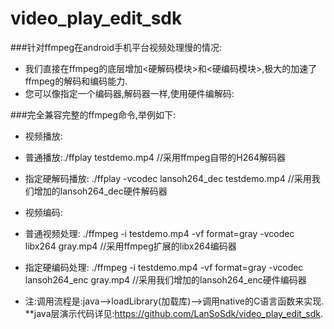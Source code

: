 # video_play_edit_sdk

###针对ffmpeg在android手机平台视频处理慢的情况:	
* 我们直接在ffmpeg的底层增加<硬解码模块>和<硬编码模块>,极大的加速了ffmpeg的解码和编码能力.
* 您可以像指定一个编码器,解码器一样,使用硬件编解码:

###完全兼容完整的ffmpeg命令,举例如下:
* 视频播放:  
*  普通播放:./ffplay testdemo.mp4  //采用ffmpeg自带的H264解码器
*  指定硬解码播放: ./ffplay -vcodec lansoh264_dec testdemo.mp4  //采用我们增加的lansoh264_dec硬件解码器
       
* 视频编码:
*  普通视频处理: ./ffmpeg -i testdemo.mp4 -vf format=gray -vcodec libx264 gray.mp4  //采用ffmpeg扩展的libx264编码器
*  指定硬编码处理: ./ffmpeg -i testdemo.mp4 -vf format=gray -vcodec lansoh264_enc gray.mp4  //采用我们增加的lansoh264_enc硬件编码器
    
    
* 注:调用流程是:java-->loadLibrary(加载库)-->调用native的C语言函数来实现.
  	 **java层演示代码详见:https://github.com/LanSoSdk/video_play_edit_sdk.
  	 